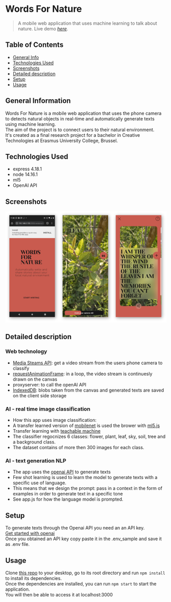 # Words For Nature

> A mobile web application that uses machine learning to talk about nature.
> Live demo [_here_](https://words-for-nature.herokuapp.com/).

## Table of Contents

- [General Info](#general-information)
- [Technologies Used](#technologies-used)
- [Screenshots](#screenshots)
- [Detailed description](#detailed-description)
- [Setup](#setup)
- [Usage](#usage)

## General Information

Words For Nature is a mobile web application that uses the phone camera to detects natural objects in real-time and automatically generate texts using machine learning.<br /> The aim of the project is to connect users to their natural environment.<br /> It's created as a final research project for a bachelor in Creative Technologies at Erasmus University College, Brussel.

## Technologies Used

- express 4.18.1
- node 14.16.1
- ml5
- OpenAI API

## Screenshots

![Example screenshot](./img/screenshots.png)

## Detailed description

### Web technology

- [Media Steams API](https://developer.mozilla.org/en-US/docs/Web/API/MediaStream?retiredLocale=nl): get a video stream from the users phone camera to classify
- [requestAnimationFrame](https://developer.mozilla.org/en-US/docs/Web/API/window/requestAnimationFrame): in a loop, the video stream is continuesly drawn on the canvas
- proxyserver: to call the openAI API
- [IndexedDB](https://developer.mozilla.org/en-US/docs/Web/API/IndexedDB_API?retiredLocale=nl): blobs taken from the canvas and generated texts are saved on the client side storage

### AI - real time image classification

- How this app uses image classification:
- A transfer learned version of [mobilenet](https://arxiv.org/abs/1704.04861) is used the brower with [ml5.js](https://learn.ml5js.org/#/reference/image-classifier)
- Transfer learning with [teachable machine](https://teachablemachine.withgoogle.com/)
- The classifier regocnizes 6 classes: flower, plant, leaf, sky, soil, tree and a background class.
- The dataset contains of more then 300 images for each class.

### AI - text generation NLP

- The app uses the [openai API](https://openai.com/api/) to generate texts
- Few shot learning is used to learn the model to generate texts with a specific use of language.
- This means that we design the prompt: pass in a context in the form of examples in order to generate text in a specific tone
- See app.js for how the language model is prompted.

## Setup

To generate texts through the Openai API you need an an API key.<br />
[Get started with openai](https://openai.com/api/)<br />
Once you obtained an API key copy paste it in the .env_sample and save it as .env file.

## Usage

Clone [this repo](https://github.com/kouwekoffie/WordsForNature) to your desktop, go to its root directory and run `npm install` to install its dependencies.<br />
Once the dependencies are installed, you can run `npm start` to start the application.<br /> You will then be able to access it at localhost:3000
